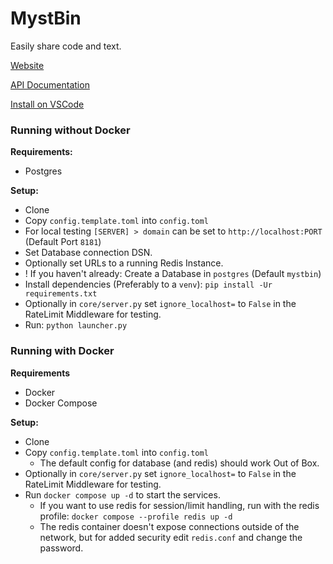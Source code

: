 # MystBin

Easily share code and text.

[Website](https://mystb.in)

[API Documentation](https://mystb.in/api/documentation)

[Install on VSCode](https://marketplace.visualstudio.com/items?itemName=PythonistaGuild.mystbin)


### Running without Docker
**Requirements:**
- Postgres

**Setup:**
- Clone
- Copy `config.template.toml` into `config.toml`
 - For local testing `[SERVER] > domain` can be set to `http://localhost:PORT` (Default Port `8181`)
 - Set Database connection DSN.
 - Optionally set URLs to a running Redis Instance.
- ! If you haven't already: Create a Database in `postgres` (Default `mystbin`)
- Install dependencies (Preferably to a `venv`): `pip install -Ur requirements.txt`
- Optionally in `core/server.py` set `ignore_localhost=` to `False` in the RateLimit Middleware for testing.
- Run: `python launcher.py`

### Running with Docker
**Requirements**
- Docker
- Docker Compose

**Setup:**
- Clone
- Copy `config.template.toml` into `config.toml`
  - The default config for database (and redis) should work Out of Box.
- Optionally in `core/server.py` set `ignore_localhost=` to `False` in the RateLimit Middleware for testing.
- Run `docker compose up -d` to start the services.
  - If you want to use redis for session/limit handling, run with the redis profile: `docker compose --profile redis up -d`
  - The redis container doesn't expose connections outside of the network, but for added security edit `redis.conf` and change the password.

